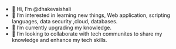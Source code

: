 - 👋 Hi, I’m @dhakevaishali
- 👀 I’m interested in learning new things, Web application, scripting languages, data security ,cloud, databases.
- 🌱 I’m currently upgrading my knowledge.
- 💞️ I’m looking to collaborate with tech communites to share my knowledge and enhance my tech skills.

<!---
dhakevaishali/dhakevaishali is a ✨ special ✨ repository because its `README.md` (this file) appears on your GitHub profile.
You can click the Preview link to take a look at your changes.
--->
